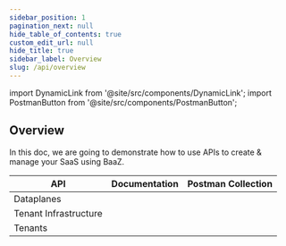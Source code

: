 ```yaml
---
sidebar_position: 1
pagination_next: null
hide_table_of_contents: true
custom_edit_url: null
hide_title: true
sidebar_label: Overview
slug: /api/overview
---
```

import DynamicLink from '@site/src/components/DynamicLink';
import PostmanButton from '@site/src/components/PostmanButton';

## Overview

In this doc, we are going to demonstrate how to use APIs to create & manage your SaaS using BaaZ.

| API                   | Documentation                                 | Postman Collection                                                                       |
| --------------------- | --------------------------------------------- | ---------------------------------------------------------------------------------------- |
| Dataplanes            | <DynamicLink path="/docs/api/dataplanes" />   | <PostmanButton postmanUrl="https://www.getpostman.com/collections/your-collection-id" /> |
| Tenant Infrastructure | <DynamicLink path="/docs/api/tenant-infra" /> | <PostmanButton postmanUrl="https://www.getpostman.com/collections/your-collection-id" /> |
| Tenants               | <DynamicLink path="/docs/api/tenants" />      | <PostmanButton postmanUrl="https://www.getpostman.com/collections/your-collection-id" /> |
